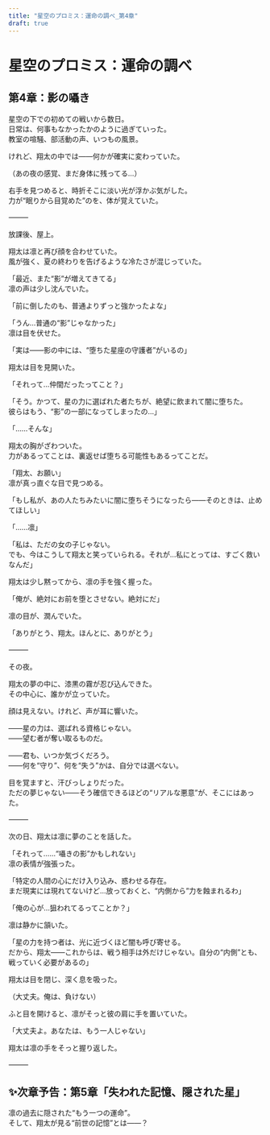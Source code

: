 ```yaml
---
title: "星空のプロミス：運命の調べ_第4章"
draft: true
---
```


# 星空のプロミス：運命の調べ

## 第4章：影の囁き

星空の下での初めての戦いから数日。  
日常は、何事もなかったかのように過ぎていった。  
教室の喧騒、部活動の声、いつもの風景。

けれど、翔太の中では――何かが確実に変わっていた。

（あの夜の感覚、まだ身体に残ってる…）

右手を見つめると、時折そこに淡い光が浮かぶ気がした。  
力が“眠りから目覚めた”のを、体が覚えていた。

⸻

放課後、屋上。

翔太は凛と再び顔を合わせていた。  
風が強く、夏の終わりを告げるような冷たさが混じっていた。

「最近、また“影”が増えてきてる」  
凛の声は少し沈んでいた。

「前に倒したのも、普通よりずっと強かったよな」

「うん…普通の“影”じゃなかった」  
凛は目を伏せた。

「実は――影の中には、“堕ちた星座の守護者”がいるの」

翔太は目を見開いた。

「それって…仲間だったってこと？」

「そう。かつて、星の力に選ばれた者たちが、絶望に飲まれて闇に堕ちた。  
彼らはもう、“影”の一部になってしまったの…」

「……そんな」

翔太の胸がざわついた。  
力があるってことは、裏返せば堕ちる可能性もあるってことだ。

「翔太、お願い」  
凛が真っ直ぐな目で見つめる。

「もし私が、あの人たちみたいに闇に堕ちそうになったら――そのときは、止めてほしい」

「……凛」

「私は、ただの女の子じゃない。  
でも、今はこうして翔太と笑っていられる。それが…私にとっては、すごく救いなんだ」

翔太は少し黙ってから、凛の手を強く握った。

「俺が、絶対にお前を堕とさせない。絶対にだ」

凛の目が、潤んでいた。

「ありがとう、翔太。ほんとに、ありがとう」

⸻

その夜。

翔太の夢の中に、漆黒の霧が忍び込んできた。  
その中心に、誰かが立っていた。

顔は見えない。けれど、声が耳に響いた。

――星の力は、選ばれる資格じゃない。  
――望む者が奪い取るものだ。

――君も、いつか気づくだろう。  
――何を“守り”、何を“失う”かは、自分では選べない。

目を覚ますと、汗びっしょりだった。  
ただの夢じゃない――そう確信できるほどの“リアルな悪意”が、そこにはあった。

⸻

次の日、翔太は凛に夢のことを話した。

「それって……“囁きの影”かもしれない」  
凛の表情が強張った。

「特定の人間の心にだけ入り込み、惑わせる存在。  
まだ現実には現れてないけど…放っておくと、“内側から”力を蝕まれるわ」

「俺の心が…狙われてるってことか？」

凛は静かに頷いた。

「星の力を持つ者は、光に近づくほど闇も呼び寄せる。  
だから、翔太――これからは、戦う相手は外だけじゃない。自分の“内側”とも、戦っていく必要があるの」

翔太は目を閉じ、深く息を吸った。

（大丈夫。俺は、負けない）

ふと目を開けると、凛がそっと彼の肩に手を置いていた。

「大丈夫よ。あなたは、もう一人じゃない」

翔太は凛の手をそっと握り返した。

⸻

## ✨次章予告：第5章「失われた記憶、隠された星」

凛の過去に隠された“もう一つの運命”。  
そして、翔太が見る“前世の記憶”とは――？
